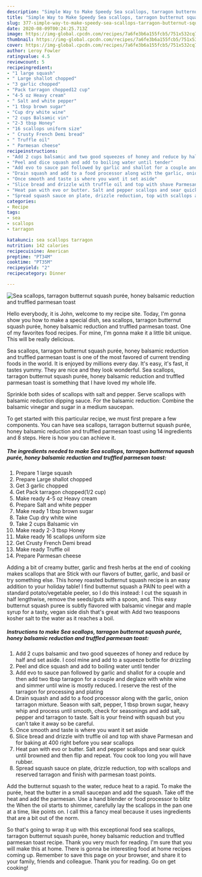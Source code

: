 ```yaml
---
description: "Simple Way to Make Speedy Sea scallops, tarragon butternut squash purée, honey balsamic reduction and truffled parmesan toast"
title: "Simple Way to Make Speedy Sea scallops, tarragon butternut squash purée, honey balsamic reduction and truffled parmesan toast"
slug: 377-simple-way-to-make-speedy-sea-scallops-tarragon-butternut-squash-puree-honey-balsamic-reduction-and-truffled-parmesan-toast
date: 2020-08-09T00:24:25.713Z
image: https://img-global.cpcdn.com/recipes/7a6fe3b6a155fcb5/751x532cq70/sea-scallops-tarragon-butternut-squash-puree-honey-balsamic-reduction-and-truffled-parmesan-toast-recipe-main-photo.jpg
thumbnail: https://img-global.cpcdn.com/recipes/7a6fe3b6a155fcb5/751x532cq70/sea-scallops-tarragon-butternut-squash-puree-honey-balsamic-reduction-and-truffled-parmesan-toast-recipe-main-photo.jpg
cover: https://img-global.cpcdn.com/recipes/7a6fe3b6a155fcb5/751x532cq70/sea-scallops-tarragon-butternut-squash-puree-honey-balsamic-reduction-and-truffled-parmesan-toast-recipe-main-photo.jpg
author: Leroy Fowler
ratingvalue: 4.5
reviewcount: 5
recipeingredient:
- "1 large squash"
- " Large shallot chopped"
- "3 garlic chopped"
- "Pack tarragon chopped12 cup"
- "4-5 oz Heavy cream"
- " Salt and white pepper"
- "1 tbsp brown sugar"
- "Cup dry white wine"
- "2 cups Balsamic vin"
- "2-3 tbsp Honey"
- "16 scallops uniform size"
- " Crusty French Demi bread"
- " Truffle oil"
- " Parmesan cheese"
recipeinstructions:
- "Add 2 cups balsamic and two good squeezes of honey and reduce by half and set aside. I cool mine and add to a squeeze bottle for drizzling"
- "Peel and dice squash and add to boiling water until tender"
- "Add evo to sauce pan followed by garlic and shallot for a couple and then add two tbsp tarragon for a couple and deglaze with white wine and simmer until wine is mostly reduced. I reserve the rest of the tarragon for processing and plating"
- "Drain squash and add to a food processor along with the garlic, onion tarragon mixture. Season with salt, pepper, 1 tbsp brown sugar, heavy whip and process until smooth, check for seasonings and add salt, pepper and tarragon to taste. Salt is your freind with squash but you can’t take it away so be careful."
- "Once smooth and taste is where you want it set aside"
- "Slice bread and drizzle with truffle oil and top with shave Parmesan and for baking at 400 right before you sear scallops"
- "Heat pan with evo or butter. Salt and pepper scallops and sear quick until browned and then flip and repeat. You cook too long you will have rubber."
- "Spread squash sauce on plate, drizzle reduction, top with scallops and reserved tarragon and finish with parmesan toast points."
categories:
- Recipe
tags:
- sea
- scallops
- tarragon

katakunci: sea scallops tarragon 
nutrition: 142 calories
recipecuisine: American
preptime: "PT34M"
cooktime: "PT35M"
recipeyield: "2"
recipecategory: Dinner

---
```



![Sea scallops, tarragon butternut squash purée, honey balsamic reduction and truffled parmesan toast](https://img-global.cpcdn.com/recipes/7a6fe3b6a155fcb5/751x532cq70/sea-scallops-tarragon-butternut-squash-puree-honey-balsamic-reduction-and-truffled-parmesan-toast-recipe-main-photo.jpg)

Hello everybody, it is John, welcome to my recipe site. Today, I'm gonna show you how to make a special dish, sea scallops, tarragon butternut squash purée, honey balsamic reduction and truffled parmesan toast. One of my favorites food recipes. For mine, I'm gonna make it a little bit unique. This will be really delicious.

Sea scallops, tarragon butternut squash purée, honey balsamic reduction and truffled parmesan toast is one of the most favored of current trending foods in the world. It is enjoyed by millions every day. It's easy, it's fast, it tastes yummy. They are nice and they look wonderful. Sea scallops, tarragon butternut squash purée, honey balsamic reduction and truffled parmesan toast is something that I have loved my whole life.

Sprinkle both sides of scallops with salt and pepper. Serve scallops with balsamic reduction dipping sauce. For the balsamic reduction: Combine the balsamic vinegar and sugar in a medium saucepan.


To get started with this particular recipe, we must first prepare a few components. You can have sea scallops, tarragon butternut squash purée, honey balsamic reduction and truffled parmesan toast using 14 ingredients and 8 steps. Here is how you can achieve it.

<!--inarticleads1-->

##### The ingredients needed to make Sea scallops, tarragon butternut squash purée, honey balsamic reduction and truffled parmesan toast:

1. Prepare 1 large squash
1. Prepare  Large shallot chopped
1. Get 3 garlic chopped
1. Get Pack tarragon chopped(1/2 cup)
1. Make ready 4-5 oz Heavy cream
1. Prepare  Salt and white pepper
1. Make ready 1 tbsp brown sugar
1. Take Cup dry white wine
1. Take 2 cups Balsamic vin
1. Make ready 2-3 tbsp Honey
1. Make ready 16 scallops uniform size
1. Get  Crusty French Demi bread
1. Make ready  Truffle oil
1. Prepare  Parmesan cheese


Adding a bit of creamy butter, garlic and fresh herbs at the end of cooking makes scallops that are Stick with our flavors of butter, garlic, and basil or try something else. This honey roasted butternut squash recipe is an easy addition to your holiday table! I find butternut squash a PAIN to peel with a standard potato/vegetable peeler, so I do this instead: I cut the squash in half lengthwise, remove the seeds/guts with a spoon, and. This easy butternut squash puree is subtly flavored with balsamic vinegar and maple syrup for a tasty, vegan side dish that&#39;s great with Add two teaspoons kosher salt to the water as it reaches a boil. 

<!--inarticleads2-->

##### Instructions to make Sea scallops, tarragon butternut squash purée, honey balsamic reduction and truffled parmesan toast:

1. Add 2 cups balsamic and two good squeezes of honey and reduce by half and set aside. I cool mine and add to a squeeze bottle for drizzling
1. Peel and dice squash and add to boiling water until tender
1. Add evo to sauce pan followed by garlic and shallot for a couple and then add two tbsp tarragon for a couple and deglaze with white wine and simmer until wine is mostly reduced. I reserve the rest of the tarragon for processing and plating
1. Drain squash and add to a food processor along with the garlic, onion tarragon mixture. Season with salt, pepper, 1 tbsp brown sugar, heavy whip and process until smooth, check for seasonings and add salt, pepper and tarragon to taste. Salt is your freind with squash but you can’t take it away so be careful.
1. Once smooth and taste is where you want it set aside
1. Slice bread and drizzle with truffle oil and top with shave Parmesan and for baking at 400 right before you sear scallops
1. Heat pan with evo or butter. Salt and pepper scallops and sear quick until browned and then flip and repeat. You cook too long you will have rubber.
1. Spread squash sauce on plate, drizzle reduction, top with scallops and reserved tarragon and finish with parmesan toast points.


Add the butternut squash to the water, reduce heat to a rapid. To make the purée, heat the butter in a small saucepan and add the squash. Take off the heat and add the parmesan. Use a hand blender or food processor to blitz the When the oil starts to shimmer, carefully lay the scallops in the pan one at a time, like points on. I call this a fancy meal because it uses ingredients that are a bit out of the norm. 

So that's going to wrap it up with this exceptional food sea scallops, tarragon butternut squash purée, honey balsamic reduction and truffled parmesan toast recipe. Thank you very much for reading. I'm sure that you will make this at home. There is gonna be interesting food at home recipes coming up. Remember to save this page on your browser, and share it to your family, friends and colleague. Thank you for reading. Go on get cooking!
